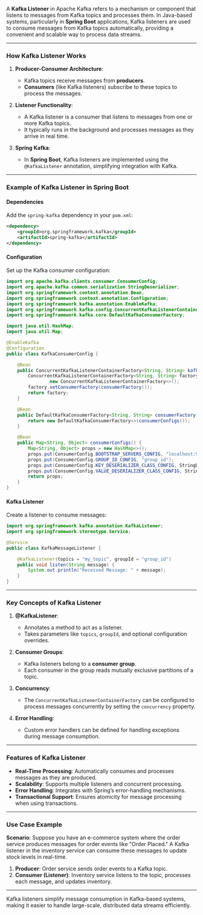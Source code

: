 A **Kafka Listener** in Apache Kafka refers to a mechanism or component that listens to messages from Kafka topics and processes them. In Java-based systems, particularly in **Spring Boot** applications, Kafka listeners are used to consume messages from Kafka topics automatically, providing a convenient and scalable way to process data streams.

---

### **How Kafka Listener Works**

1. **Producer-Consumer Architecture**:
    - Kafka topics receive messages from **producers**.
    - **Consumers** (like Kafka listeners) subscribe to these topics to process the messages.

2. **Listener Functionality**:
    - A Kafka listener is a consumer that listens to messages from one or more Kafka topics.
    - It typically runs in the background and processes messages as they arrive in real time.

3. **Spring Kafka**:
    - In **Spring Boot**, Kafka listeners are implemented using the `@KafkaListener` annotation, simplifying integration with Kafka.

---

### **Example of Kafka Listener in Spring Boot**

#### **Dependencies**

Add the `spring-kafka` dependency in your `pom.xml`:

```xml
<dependency>
    <groupId>org.springframework.kafka</groupId>
    <artifactId>spring-kafka</artifactId>
</dependency>
```

#### **Configuration**

Set up the Kafka consumer configuration:

```java
import org.apache.kafka.clients.consumer.ConsumerConfig;
import org.apache.kafka.common.serialization.StringDeserializer;
import org.springframework.context.annotation.Bean;
import org.springframework.context.annotation.Configuration;
import org.springframework.kafka.annotation.EnableKafka;
import org.springframework.kafka.config.ConcurrentKafkaListenerContainerFactory;
import org.springframework.kafka.core.DefaultKafkaConsumerFactory;

import java.util.HashMap;
import java.util.Map;

@EnableKafka
@Configuration
public class KafkaConsumerConfig {

    @Bean
    public ConcurrentKafkaListenerContainerFactory<String, String> kafkaListenerContainerFactory() {
        ConcurrentKafkaListenerContainerFactory<String, String> factory =
                new ConcurrentKafkaListenerContainerFactory<>();
        factory.setConsumerFactory(consumerFactory());
        return factory;
    }

    @Bean
    public DefaultKafkaConsumerFactory<String, String> consumerFactory() {
        return new DefaultKafkaConsumerFactory<>(consumerConfigs());
    }

    @Bean
    public Map<String, Object> consumerConfigs() {
        Map<String, Object> props = new HashMap<>();
        props.put(ConsumerConfig.BOOTSTRAP_SERVERS_CONFIG, "localhost:9092");
        props.put(ConsumerConfig.GROUP_ID_CONFIG, "group_id");
        props.put(ConsumerConfig.KEY_DESERIALIZER_CLASS_CONFIG, StringDeserializer.class);
        props.put(ConsumerConfig.VALUE_DESERIALIZER_CLASS_CONFIG, StringDeserializer.class);
        return props;
    }
}
```

#### **Kafka Listener**

Create a listener to consume messages:

```java
import org.springframework.kafka.annotation.KafkaListener;
import org.springframework.stereotype.Service;

@Service
public class KafkaMessageListener {

    @KafkaListener(topics = "my_topic", groupId = "group_id")
    public void listen(String message) {
        System.out.println("Received Message: " + message);
    }
}
```

---

### **Key Concepts of Kafka Listener**

1. **@KafkaListener**:
    - Annotates a method to act as a listener.
    - Takes parameters like `topics`, `groupId`, and optional configuration overrides.

2. **Consumer Groups**:
    - Kafka listeners belong to a **consumer group**.
    - Each consumer in the group reads mutually exclusive partitions of a topic.

3. **Concurrency**:
    - The `ConcurrentKafkaListenerContainerFactory` can be configured to process messages concurrently by setting the `concurrency` property.

4. **Error Handling**:
    - Custom error handlers can be defined for handling exceptions during message consumption.

---

### **Features of Kafka Listener**

- **Real-Time Processing**: Automatically consumes and processes messages as they are produced.
- **Scalability**: Supports multiple listeners and concurrent processing.
- **Error Handling**: Integrates with Spring’s error-handling mechanisms.
- **Transactional Support**: Ensures atomicity for message processing when using transactions.

---

### **Use Case Example**

**Scenario**: Suppose you have an e-commerce system where the order service produces messages for order events like "Order Placed." A Kafka listener in the inventory service can consume these messages to update stock levels in real-time.

1. **Producer**: Order service sends order events to a Kafka topic.
2. **Consumer (Listener)**: Inventory service listens to the topic, processes each message, and updates inventory.

---

Kafka listeners simplify message consumption in Kafka-based systems, making it easier to handle large-scale, distributed data streams efficiently.